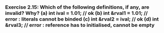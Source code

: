 ### Exercise 2.15: Which of the following definitions, if any, are invalid? Why?    (a) int ival = 1.01;        //  ok     (b) int &rval1 = 1.01;      //  error : literals cannot be binded    (c) int &rval2 = ival;      //  ok    (d) int &rval3;             //  error : reference has to initialised, cannot be empty